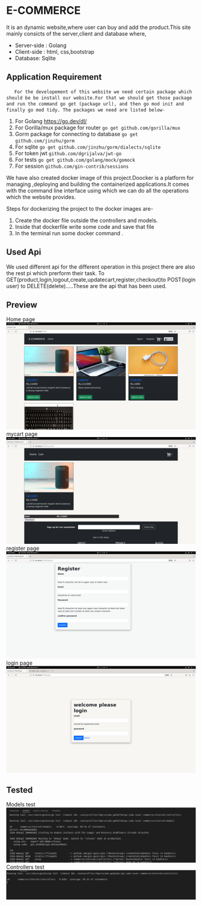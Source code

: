 # E-COMMERCE
It is an dynamic website,where user can buy and add the product.This site mainly consicts of the server,client and database where,
- Server-side : Golang
- Client-side : html, css,bootstrap 
- Database: Sqlite

## Application Requirement
       For the developement of this website we need certain package which should be be install our website.For that we should get those package and run the command go get (package url), and then go mod init and finally go mod tidy. The packages we need are listed below-

1. For  Golang https://go.dev/dl/
2. For  Gorilla/mux package for router ```go get github.com/gorilla/mux```
3. Gorm package for connecting to database ```go get github.com/jinzhu/gorm```
 4. For sqlite ```go get github.com/jinzhu/gorm/dialects/sqlite```
4. For token jwt ```github.com/dgrijalva/jwt-go```
5. For tests ```go get github.com/golang/mock/gomock```
6. For session ```github.com/gin-contrib/sessions```

We have also created docker image of this project.Doocker is a platform for managing ,deploying and building the containerized applications.It comes with the command line interface using which we can do all the operations which the website provides.

Steps for dockerizing the project to the docker images are-

1. Create the docker file outside the controllers and models.
2. Inside that dockerfile write some code and save that file
3. In the terminal run some  docker command .
    

 
 ## Used Api

We used different api for the different operation  in this project there are also the rest pi which prerform their task.
To GET(product,login,logout,create,updatecart,register,checkout)to POST(login user) to DELETE(delete).....These are the api that has been used.

## Preview

Home page
![home page](/ecommerce_image/home.png)
mycart page
![cart page](/ecommerce_image/mycart.png)
register page
![register page](/ecommerce_image/register.png)
login page
![login page](/ecommerce_image/login.png)


## Tested 

Models  test 
![models test](/ecommerce_image/modelstest.png)
Controllers test
![controllers test](/ecommerce_image/contrtest.png)